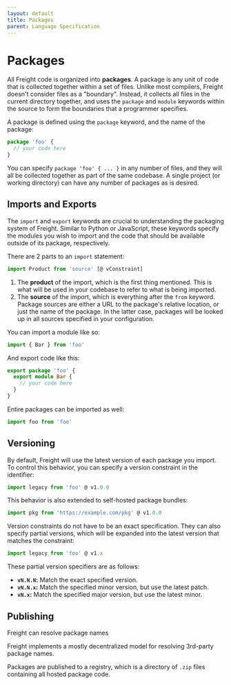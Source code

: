 ```yaml
---
layout: default
title: Packages
parent: Language Specification
---
```


# Packages

All Freight code is organized into **packages**. A package is any unit of code
that is collected together within a set of files. Unlike most compilers,
Freight doesn't consider files as a "boundary". Instead, it collects all files
in the current directory together, and uses the `package` and `module` keywords
within the source to form the boundaries that a programmer specifies.

A package is defined using the `package` keyword, and the name of the package:

```typescript
package 'foo' {
  // your code here
}
```

You can specify `package 'foo' { ... }` in any number of files, and they will
all be collected together as part of the same codebase. A single project (or
working directory) can have any number of packages as is desired.

## Imports and Exports

The `import` and `export` keywords are crucial to understanding the packaging
system of Freight. Similar to Python or JavaScript, these keywords specify the
modules you wish to import and the code that should be available outside of its
package, respectively.

There are 2 parts to an `import` statement:

```typescript
import Product from 'source' [@ vConstraint]
```

1. The **product** of the import, which is the first thing mentioned. This is
   what will be used in your codebase to refer to what is being imported.
2. The **source** of the import, which is everything after the `from` keyword.
   Package sources are either a URL to the package's relative location, or just
   the name of the package. In the latter case, packages will be looked up in
   all sources specified in your configuration.

You can import a module like so:

```typescript
import { Bar } from 'foo'
```

And export code like this:

```typescript
export package 'foo' {
  export module Bar {
    // your code here
  }
}
```

Entire packages can be imported as well:

```typescript
import foo from 'foo'
```

## Versioning

By default, Freight will use the latest version of each package you import. To
control this behavior, you can specify a version constraint in the identifier:

```typescript
import legacy from 'foo' @ v1.0.0
```

This behavior is also extended to self-hosted package bundles:

```typescript
import pkg from 'https://example.com/pkg' @ v1.0.0
```

Version constraints do not have to be an exact specification. They can also
specify partial versions, which will be expanded into the latest version that
matches the constraint:

```typescript
import legacy from 'foo' @ v1.x
```

These partial version specifiers are as follows:

- **`vN.N.N`:** Match the exact specified version.
- **`vN.N.x`:** Match the specified minor version, but use the latest patch.
- **`vN.x`:** Match the specified major version, but use the latest minor.

## Publishing

Freight can resolve package names

Freight implements a mostly decentralized model for resolving 3rd-party
package names.

Packages are published to a registry, which is a directory of `.zip` files
containing all hosted package code.
